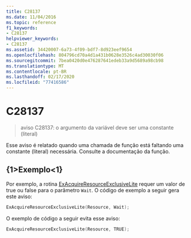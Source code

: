 ```yaml
---
title: C28137
ms.date: 11/04/2016
ms.topic: reference
f1_keywords:
- C28137
helpviewer_keywords:
- C28137
ms.assetid: 34420007-6a73-4f09-bdf7-8d923eef9654
ms.openlocfilehash: 804796cd70a4d1a431b0628e3526c4ad30030f06
ms.sourcegitcommit: 7bea0420d0e476287641edeb33a9d5689a98cb98
ms.translationtype: MT
ms.contentlocale: pt-BR
ms.lasthandoff: 02/17/2020
ms.locfileid: "77416586"
---
```

# <a name="c28137"></a>C28137

> aviso C28137: o argumento da variável deve ser uma constante (literal)

Esse aviso é relatado quando uma chamada de função está faltando uma constante (literal) necessária. Consulte a documentação da função.

## <a name="example"></a>{1&gt;Exemplo&lt;1}

Por exemplo, a rotina [ExAcquireResourceExclusiveLite](/windows-hardware/drivers/ddi/content/wdm/nf-wdm-exacquireresourceexclusivelite) requer um valor de true ou false para o parâmetro `Wait`. O código de exemplo a seguir gera este aviso:

```cpp
ExAcquireResourceExclusiveLite(Resource, Wait);
```

O exemplo de código a seguir evita esse aviso:

```cpp
ExAcquireResourceExclusiveLite(Resource, TRUE);
```
